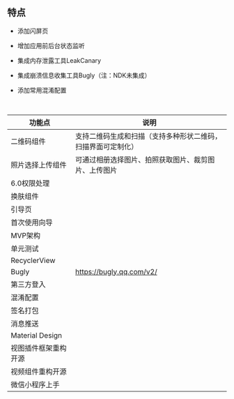 # 

## 特点
* 添加闪屏页

* 增加应用前后台状态监听

* 集成内存泄露工具LeakCanary

* 集成崩溃信息收集工具Bugly（注：NDK未集成）

* 添加常用混淆配置

  ​

| 功能点             | 说明                             |
| --------------- | ------------------------------ |
| 二维码组件           | 支持二维码生成和扫描（支持多种形状二维码，扫描界面可定制化） |
| 照片选择上传组件        | 可通过相册选择图片、拍照获取图片、裁剪图片、上传图片     |
| 6.0权限处理         |                                |
| 换肤组件            |                                |
| 引导页             |                                |
| 首次使用向导          |                                |
| MVP架构           |                                |
| 单元测试            |                                |
| RecyclerView    |                                |
| Bugly           | https://bugly.qq.com/v2/       |
| 第三方登入           |                                |
| 混淆配置            |                                |
| 签名打包            |                                |
| 消息推送            |                                |
| Material Design |                                |
| 视图插件框架重构开源      |                                |
| 视频组件重构开源        |                                |
| 微信小程序上手         |                                |